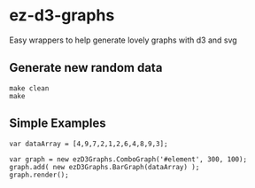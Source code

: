 
# ez-d3-graphs

Easy wrappers to help generate lovely graphs with d3 and svg

## Generate new random data
    make clean
    make

## Simple Examples
    var dataArray = [4,9,7,2,1,2,6,4,8,9,3];

    var graph = new ezD3Graphs.ComboGraph('#element', 300, 100);
    graph.add( new ezD3Graphs.BarGraph(dataArray) );
    graph.render();
